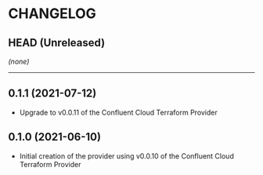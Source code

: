 CHANGELOG
=========

## HEAD (Unreleased)
_(none)_

---

## 0.1.1 (2021-07-12)
* Upgrade to v0.0.11 of the Confluent Cloud Terraform Provider

## 0.1.0 (2021-06-10)
* Initial creation of the provider using v0.0.10 of the Confluent Cloud Terraform Provider
